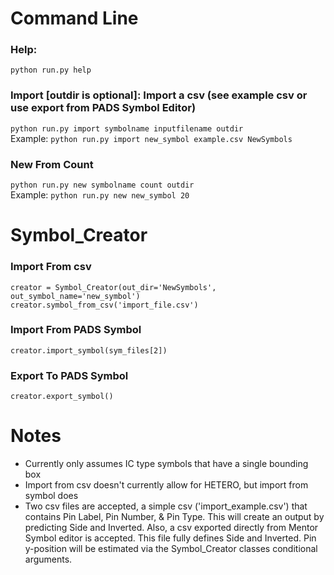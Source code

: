 # Command Line
### Help:  
`python run.py help`  
  
### Import [outdir is optional]: Import a csv (see example csv or use export from PADS Symbol Editor)  
`python run.py import symbolname inputfilename outdir`  
Example: `python run.py import new_symbol example.csv NewSymbols`  

### New From Count
`python run.py new symbolname count outdir`  
Example: `python run.py new new_symbol 20`

# Symbol_Creator
### Import From csv
`creator = Symbol_Creator(out_dir='NewSymbols', out_symbol_name='new_symbol')`  
`creator.symbol_from_csv('import_file.csv')`  

### Import From PADS Symbol
`creator.import_symbol(sym_files[2])`  

### Export To PADS Symbol
`creator.export_symbol()`  

# Notes
- Currently only assumes IC type symbols that have a single bounding box
- Import from csv doesn't currently allow for HETERO, but import from symbol does
- Two csv files are accepted, a simple csv ('import_example.csv') that contains Pin Label, Pin Number, & Pin Type. This will create an output by predicting Side and Inverted. Also, a csv exported directly from Mentor Symbol editor is accepted. This file fully defines Side and Inverted. Pin y-position will be estimated via the Symbol_Creator classes conditional arguments.